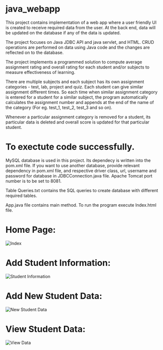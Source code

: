 # java_webapp

This project contains implementation of a web app where a user friendly UI is created to receive required data from the user. At the back end,  data will be updated on the database if any of the data is updated.

The project focuses on Java JDBC API and java servlet, and HTML. CRUD operations are performed on data using Java code and the changes are reflected on to the database.

The project implements a programmed solution to compute average assignment rating and overall rating for each student and/or subjects to measure effectiveness of learning.

There are multiple subjects and each subject has its own assignment categories - test, lab, project and quiz. Each student can give similar assignment different times. So each time when similar assignment category is entered for a student for a similar subject, the program automatically calculates the assignment number and appends at the end of the name of the category (For eg. test_1, test_2, test_3 and so on).

Whenever a particular assignment category is removed for a student, its particular data is deleted and overall score is updated for that particular student.

# To exectute code successfully.
MySQL database is used in this project. Its dependecy is written into the pom.xml file. If you want to use another database, provide relevant dependency in pom.xml file, and respective driver class, url, username and password for database in JDBCConnection.java file. Apache Tomcat port number is to be set to 8081.

Table Queries.txt contains the SQL queries to create database with different required tables.

App.java file contains main method. To run the program execute Index.html file.

# Home Page:

![Index](https://user-images.githubusercontent.com/73383343/136646974-6baf62ed-8dca-4cb4-aa7b-f75e264d957d.JPG)

# Add Student Information:

![Student Information](https://user-images.githubusercontent.com/73383343/136647014-27c96bdd-3a1f-4656-89ac-21d59f9aedd8.JPG)

# Add New Student Data:

![New Student Data](https://user-images.githubusercontent.com/73383343/136647039-4e3e254e-2c09-44e7-9a6d-f16adea36df2.JPG)

# View Student Data:

![View Data](https://user-images.githubusercontent.com/73383343/136647058-7d3eabf5-e9f6-49a4-a849-886a80f1936a.JPG)